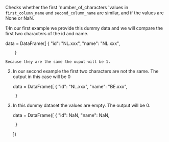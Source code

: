 
Checks whether the first 'number_of_characters 'values in `first_column_name` and `second_column_name` are similar, and if the values are None or NaN.

1)In our first example we provide this dummy data and we will compare the first two characters of the id and name.

 data = DataFrame([
        {
            "id": "NL.xxx",
            "name": "NL.xxx",

        }

    Because they are the same the ouput will be 1.

2) In our second example the first two characters are not the same. The output in this case will be 0

    data = DataFrame([
        {
            "id": "NL.xxx",
            "name": "BE.xxx",

        }

3) In this dummy dataset the values are empty. The output will be 0.

    data = DataFrame([
        {
            "id": NaN,
            "name": NaN,

        }
    ])